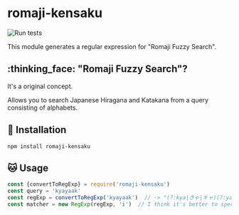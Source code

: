 # romaji-kensaku

![Run tests](https://github.com/kjirou/romaji-kensaku/workflows/Run%20tests/badge.svg)

This module generates a regular expression for "Romaji Fuzzy Search".

## :thinking_face: "Romaji Fuzzy Search"?

It's a original concept.

Allows you to search Japanese Hiragana and Katakana from a query consisting of alphabets.

## :rocket: Installation

```
npm install romaji-kensaku
```

## :cat: Usage

```js
const {convertToRegExp} = require('romaji-kensaku')
const query = 'kyayaak'
const regExp = convertToRegExp('kyayaak')  // -> "(?:kya|きゃ|キャ)(?:ya|や|ヤ)(?:a|あ|ア)k"
const matcher = new RegExp(regExp, 'i')  // I think it's better to specify the i option.
```
